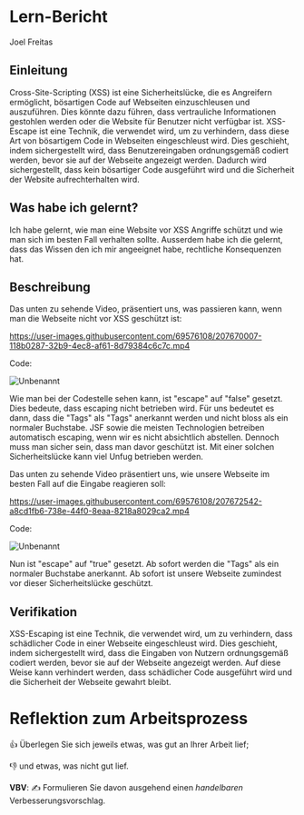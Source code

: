 # Lern-Bericht
Joel Freitas

## Einleitung

Cross-Site-Scripting (XSS) ist eine Sicherheitslücke, die es Angreifern ermöglicht, bösartigen Code auf Webseiten einzuschleusen und auszuführen. Dies könnte dazu führen, dass vertrauliche Informationen gestohlen werden oder die Website für Benutzer nicht verfügbar ist. XSS-Escape ist eine Technik, die verwendet wird, um zu verhindern, dass diese Art von bösartigem Code in Webseiten eingeschleust wird. Dies geschieht, indem sichergestellt wird, dass Benutzereingaben ordnungsgemäß codiert werden, bevor sie auf der Webseite angezeigt werden. Dadurch wird sichergestellt, dass kein bösartiger Code ausgeführt wird und die Sicherheit der Website aufrechterhalten wird.

## Was habe ich gelernt?

Ich habe gelernt, wie man eine Website vor XSS Angriffe schützt und wie man sich im besten Fall verhalten sollte. Ausserdem habe ich die gelernt, dass das Wissen den ich mir angeeignet habe, rechtliche Konsequenzen hat.

## Beschreibung

Das unten zu sehende Video, präsentiert uns, was passieren kann, wenn man die Webseite nicht vor XSS geschützt ist:

https://user-images.githubusercontent.com/69576108/207670007-118b0287-32b9-4ec8-af61-8d79384c6c7c.mp4

Code:

![Unbenannt](https://user-images.githubusercontent.com/69576108/207671226-f00a79bc-1789-49dc-8a7e-18a694434b09.PNG)

Wie man bei der Codestelle sehen kann, ist "escape" auf "false" gesetzt. Dies bedeute, dass escaping nicht betrieben wird. Für uns bedeutet es dann, dass die "Tags" als "Tags" anerkannt werden und nicht bloss als ein normaler Buchstabe. JSF sowie die meisten Technologien betreiben automatisch escaping, wenn wir es nicht absichtlich abstellen. Dennoch muss man sicher sein, dass man davor geschützt ist. Mit einer solchen Sicherheitslücke kann viel Unfug betrieben werden.

Das unten zu sehende Video präsentiert uns, wie unsere Webseite im besten Fall auf die Eingabe reagieren soll:

https://user-images.githubusercontent.com/69576108/207672542-a8cd1fb6-738e-44f0-8eaa-8218a8029ca2.mp4

Code:

![Unbenannt](https://user-images.githubusercontent.com/69576108/207672811-c1a0478f-9cb7-42d3-bcf0-55e3064de0b5.PNG)

Nun ist "escape" auf "true" gesetzt. Ab sofort werden die "Tags" als ein normaler Buchstabe anerkannt. Ab sofort ist unsere Webseite zumindest vor dieser Sicherheitslücke geschützt.

## Verifikation

XSS-Escaping ist eine Technik, die verwendet wird, um zu verhindern, dass schädlicher Code in einer Webseite eingeschleust wird. Dies geschieht, indem sichergestellt wird, dass die Eingaben von Nutzern ordnungsgemäß codiert werden, bevor sie auf der Webseite angezeigt werden. Auf diese Weise kann verhindert werden, dass schädlicher Code ausgeführt wird und die Sicherheit der Webseite gewahrt bleibt.

# Reflektion zum Arbeitsprozess

👍 Überlegen Sie sich jeweils etwas, was gut an Ihrer Arbeit lief; 

👎 und etwas, was nicht gut lief.

**VBV**: ✍️ Formulieren Sie davon ausgehend einen *handelbaren* Verbesserungsvorschlag.
